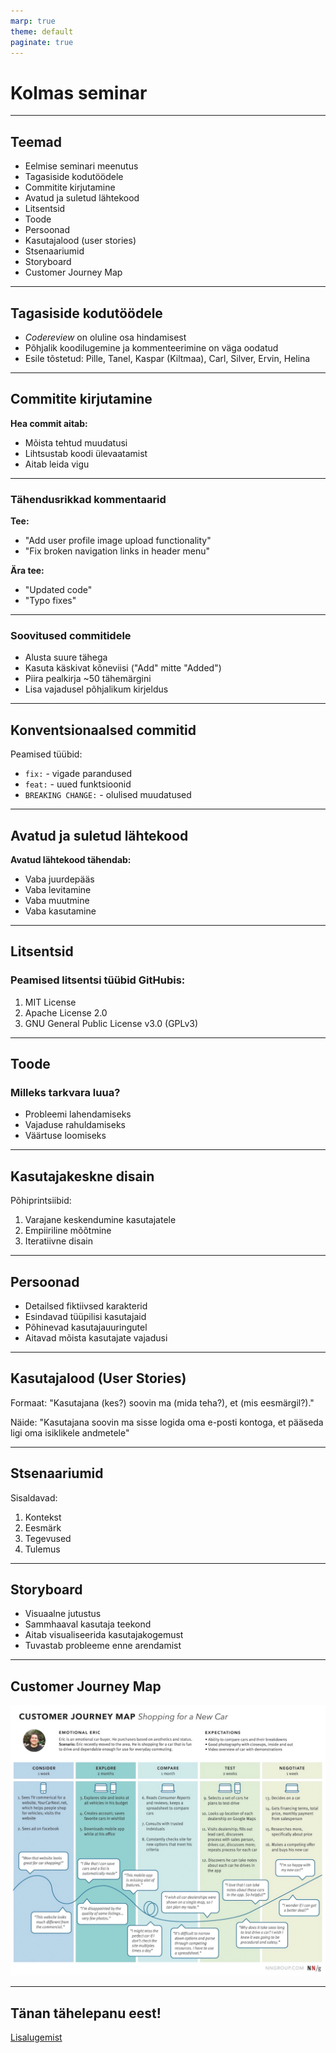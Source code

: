 ```yaml
---
marp: true
theme: default
paginate: true
---
```


# Kolmas seminar

---

## Teemad
- Eelmise seminari meenutus
- Tagasiside kodutöödele
- Commitite kirjutamine
- Avatud ja suletud lähtekood
- Litsentsid
- Toode
- Persoonad
- Kasutajalood (user stories)
- Stsenaariumid
- Storyboard
- Customer Journey Map

---

## Tagasiside kodutöödele

- *Codereview* on oluline osa hindamisest
- Põhjalik koodilugemine ja kommenteerimine on väga oodatud
- Esile tõstetud: Pille, Tanel, Kaspar (Kiltmaa), Carl, Silver, Ervin, Helina

---

## Commitite kirjutamine

**Hea commit aitab:**
- Mõista tehtud muudatusi
- Lihtsustab koodi ülevaatamist
- Aitab leida vigu

---

### Tähendusrikkad kommentaarid

**Tee:**
- "Add user profile image upload functionality"
- "Fix broken navigation links in header menu"

**Ära tee:**
- "Updated code"
- "Typo fixes"

---

### Soovitused commitidele

- Alusta suure tähega
- Kasuta käskivat kõneviisi ("Add" mitte "Added")
- Piira pealkirja ~50 tähemärgini
- Lisa vajadusel põhjalikum kirjeldus

---

## Konventsionaalsed commitid

Peamised tüübid:
- `fix:` - vigade parandused
- `feat:` - uued funktsioonid
- `BREAKING CHANGE:` - olulised muudatused

---

## Avatud ja suletud lähtekood

**Avatud lähtekood tähendab:**
- Vaba juurdepääs
- Vaba levitamine
- Vaba muutmine
- Vaba kasutamine

---

## Litsentsid

### Peamised litsentsi tüübid GitHubis:

1. MIT License
2. Apache License 2.0
3. GNU General Public License v3.0 (GPLv3)

---

## Toode

### Milleks tarkvara luua?
- Probleemi lahendamiseks
- Vajaduse rahuldamiseks
- Väärtuse loomiseks

---

## Kasutajakeskne disain

Põhiprintsiibid:
1. Varajane keskendumine kasutajatele
2. Empiiriline mõõtmine
3. Iteratiivne disain

---

## Persoonad

- Detailsed fiktiivsed karakterid
- Esindavad tüüpilisi kasutajaid
- Põhinevad kasutajauuringutel
- Aitavad mõista kasutajate vajadusi

---

## Kasutajalood (User Stories)

Formaat:
"Kasutajana (kes?) soovin ma (mida teha?), et (mis eesmärgil?)."

Näide:
"Kasutajana soovin ma sisse logida oma e-posti kontoga, et pääseda ligi oma isiklikele andmetele"

---

## Stsenaariumid

Sisaldavad:
1. Kontekst
2. Eesmärk
3. Tegevused
4. Tulemus

---

## Storyboard

- Visuaalne jutustus
- Sammhaaval kasutaja teekond
- Aitab visualiseerida kasutajakogemust
- Tuvastab probleeme enne arendamist

---

## Customer Journey Map

![customer journey map](journeymap.jpg)

---

## Tänan tähelepanu eest!

[Lisalugemist](https://blog.prototypr.io/the-entire-ux-design-process-3fbbb36debd7)
